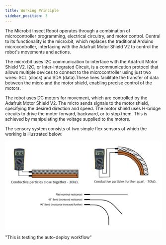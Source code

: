 ```yaml
---
title: Working Principle
sidebar_position: 3
---
```


The Microbit Insect Robot operates through a combination of microcontroller programming, electrical circuitry, and motor control. Central to its functionality is the micro:bit, which replaces the traditional Arduino microcontroller, interfacing with the Adafruit Motor Shield V2 to control the robot's movements and actions.

The micro:bit uses I2C communication to interface with the Adafruit Motor Shield V2. I2C, or Inter-Integrated Circuit, is a communication protocol that allows multiple devices to connect to the microcontroller using just two wires: SCL (clock) and SDA (data).These lines facilitate the transfer of data between the micro and the motor shield, enabling precise control of the motors.

The robot uses DC motors for movement, which are controlled by the Adafruit Motor Shield V2. The micro sends signals to the motor shield, specifying the desired direction and speed. The motor shield uses H-bridge circuits to drive the motor forward, backward, or to stop them. This is achieved by manipulating the voltage supplied to the motors.

The sensory system consists of two simple flex sensors of which the working is illustrated below:

<img src="\img\docs\microbit\microbit_3.png" width="700" />

"This is testing the auto-deploy workflow"